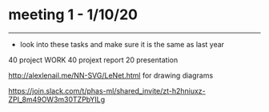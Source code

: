 # meeting 1 - 1/10/20

---

- look into these tasks and make sure it is the same as last year

40 project WORK
40 projext report
20 presentation

http://alexlenail.me/NN-SVG/LeNet.html for drawing diagrams

https://join.slack.com/t/phas-ml/shared_invite/zt-h2hniuxz-ZPI_8m49OW3m30TZPbYILg
